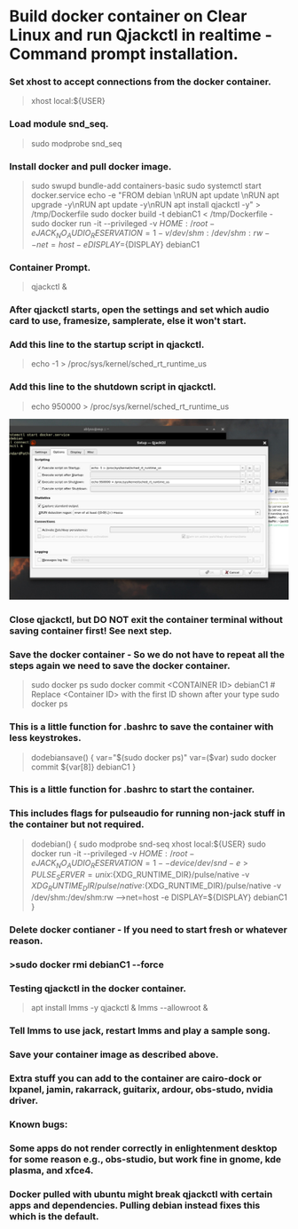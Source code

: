 # Build docker container on Clear Linux and run Qjackctl in realtime - Command prompt installation.

### Set xhost to accept connections from the docker container.
> xhost local:${USER}

### Load module snd_seq.
>sudo modprobe snd_seq

### Install docker and pull docker image. 
> sudo swupd bundle-add containers-basic
>sudo systemctl start docker.service
>echo -e "FROM debian \\nRUN apt update \\nRUN apt upgrade -y\\nRUN apt update -y\\nRUN apt install qjackctl -y" > /tmp/Dockerfile
>sudo docker build -t debianC1 < /tmp/Dockerfile -
>sudo docker run -it --privileged -v ${HOME}:/root -e JACK_NO_AUDIO_RESERVATION=1 -v /dev/shm:/dev/shm:rw --net=host -e DISPLAY=${DISPLAY} debianC1

### Container Prompt.
>qjackctl &

### After qjackctl starts, open the settings and set which audio card to use, framesize, samplerate, else it won't start.
### Add this line to the startup script in qjackctl. 
>echo -1 > /proc/sys/kernel/sched_rt_runtime_us
### Add this line to the shutdown script in qjackctl. 
>echo 950000 > /proc/sys/kernel/sched_rt_runtime_us

![Eample](./images/shot-2022-05-04_10-45-01.jpg)



### Close qjackctl, but DO NOT exit the container terminal without saving container first! See next step.

### Save the docker container - So we do not have to repeat all the steps again we need to save the docker container.
>sudo docker ps
>sudo docker commit \<CONTAINER ID\> debianC1 # Replace \<Container ID\> with the first ID shown after your type sudo docker ps


### This is a little function for .bashrc to save the container with less keystrokes.
>dodebiansave() {
>var="$(sudo docker ps)"
>var=($var)
>sudo docker commit ${var[8]} debianC1
>}

### This is a little function for .bashrc to start the container. 
### This includes flags for pulseaudio for running non-jack stuff in the container but not required.
>dodebian() {
>sudo modprobe snd-seq
>xhost local:${USER}
>sudo docker run -it --privileged -v ${HOME}:/root -e JACK_NO_AUDIO_RESERVATION=1  --device /dev/snd -e >PULSE_SERVER=unix:${XDG_RUNTIME_DIR}/pulse/native -v ${XDG_RUNTIME_DIR}/pulse/native:${XDG_RUNTIME_DIR}/pulse/native -v /dev/shm:/dev/shm:rw -->net=host -e DISPLAY=${DISPLAY} debianC1
>}


### Delete docker contianer - If you need to start fresh or whatever reason.
### >sudo docker rmi debianC1 --force


### Testing qjackctl in the docker container.
>apt install lmms -y
>qjackctl &
>lmms --allowroot &
### Tell lmms to use jack, restart lmms and play a sample song.
### Save your container image as described above.

### Extra stuff you can add to the container are cairo-dock or lxpanel, jamin, rakarrack, guitarix, ardour, obs-studo, nvidia driver.

### Known bugs:
### Some apps do not render correctly in enlightenment desktop for some reason e.g., obs-studio, but work fine in gnome, kde plasma, and xfce4.
### Docker pulled with ubuntu might break qjackctl with certain apps and dependencies. Pulling debian instead fixes this which is the default.




